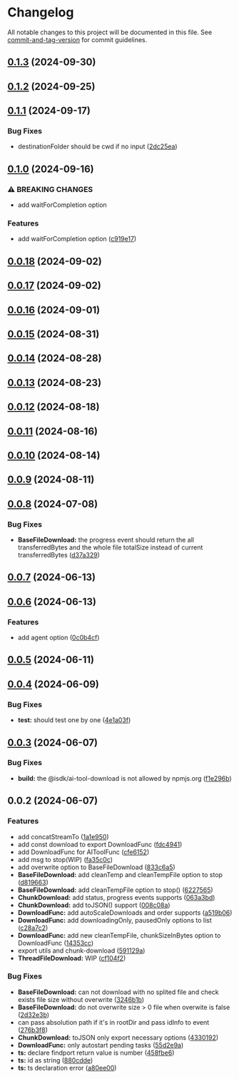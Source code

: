 # Changelog

All notable changes to this project will be documented in this file. See [commit-and-tag-version](https://github.com/absolute-version/commit-and-tag-version) for commit guidelines.

## [0.1.3](https://github.com/isdk/ai-tool-download.js/compare/v0.1.2...v0.1.3) (2024-09-30)

## [0.1.2](https://github.com/isdk/ai-tool-download.js/compare/v0.1.1...v0.1.2) (2024-09-25)

## [0.1.1](https://github.com/isdk/ai-tool-download.js/compare/v0.1.0...v0.1.1) (2024-09-17)


### Bug Fixes

* destinationFolder should be cwd if no input ([2dc25ea](https://github.com/isdk/ai-tool-download.js/commit/2dc25eaa43b4bda0b8aacddca68c0ef546b52187))

## [0.1.0](https://github.com/isdk/ai-tool-download.js/compare/v0.0.18...v0.1.0) (2024-09-16)


### ⚠ BREAKING CHANGES

* add waitForCompletion option

### Features

* add waitForCompletion option ([c919e17](https://github.com/isdk/ai-tool-download.js/commit/c919e17ce54509d2fa99fa359cd46320295cc012))

## [0.0.18](https://github.com/isdk/ai-tool-download.js/compare/v0.0.17...v0.0.18) (2024-09-02)

## [0.0.17](https://github.com/isdk/ai-tool-download.js/compare/v0.0.16...v0.0.17) (2024-09-02)

## [0.0.16](https://github.com/isdk/ai-tool-download.js/compare/v0.0.15...v0.0.16) (2024-09-01)

## [0.0.15](https://github.com/isdk/ai-tool-download.js/compare/v0.0.14...v0.0.15) (2024-08-31)

## [0.0.14](https://github.com/isdk/ai-tool-download.js/compare/v0.0.13...v0.0.14) (2024-08-28)

## [0.0.13](https://github.com/isdk/ai-tool-download.js/compare/v0.0.12...v0.0.13) (2024-08-23)

## [0.0.12](https://github.com/isdk/ai-tool-download.js/compare/v0.0.11...v0.0.12) (2024-08-18)

## [0.0.11](https://github.com/isdk/ai-tool-download.js/compare/v0.0.10...v0.0.11) (2024-08-16)

## [0.0.10](https://github.com/isdk/ai-tool-download.js/compare/v0.0.9...v0.0.10) (2024-08-14)

## [0.0.9](https://github.com/isdk/ai-tool-download.js/compare/v0.0.8...v0.0.9) (2024-08-11)

## [0.0.8](https://github.com/isdk/ai-tool-download.js/compare/v0.0.7...v0.0.8) (2024-07-08)


### Bug Fixes

* **BaseFileDownload:** the progress event should return the all transferredBytes and the whole file totalSize instead of current transferredBytes ([d37a329](https://github.com/isdk/ai-tool-download.js/commit/d37a329924300524b85b27370a06ebff9539eef2))

## [0.0.7](https://github.com/isdk/ai-tool-download.js/compare/v0.0.6...v0.0.7) (2024-06-13)

## [0.0.6](https://github.com/isdk/ai-tool-download.js/compare/v0.0.5...v0.0.6) (2024-06-13)


### Features

* add agent option ([0c0b4cf](https://github.com/isdk/ai-tool-download.js/commit/0c0b4cff51ad45952c8912b531b0f346fb0d92c6))

## [0.0.5](https://github.com/isdk/ai-tool-download.js/compare/v0.0.4...v0.0.5) (2024-06-11)

## [0.0.4](https://github.com/isdk/ai-tool-download.js/compare/v0.0.3...v0.0.4) (2024-06-09)


### Bug Fixes

* **test:** should test one by one ([4e1a03f](https://github.com/isdk/ai-tool-download.js/commit/4e1a03f3da38384c603ab30407cb4b7d433b8f3a))

## [0.0.3](https://github.com/isdk/ai-tool-download.js/compare/v0.0.2...v0.0.3) (2024-06-07)


### Bug Fixes

* **build:** the @isdk/ai-tool-download is not allowed by npmjs.org ([f1e296b](https://github.com/isdk/ai-tool-download.js/commit/f1e296b66d1f86f2ca75ad0b94aa574a888c7010))

## 0.0.2 (2024-06-07)


### Features

* add concatStreamTo ([1a1e950](https://github.com/isdk/ai-tool-download.js/commit/1a1e950eff58946efd0169f76a32162928558a67))
* add const download to export DownloadFunc ([fdc4941](https://github.com/isdk/ai-tool-download.js/commit/fdc4941cd64020864fe97c0dca46f1bc40548ef4))
* add DownloadFunc for AIToolFunc ([cfe6152](https://github.com/isdk/ai-tool-download.js/commit/cfe6152cd522ac88ec46a457895481ebdd41d612))
* add msg to stop(WIP) ([fa35c0c](https://github.com/isdk/ai-tool-download.js/commit/fa35c0c5c817c37b9b98bef5e5346ba2ed8a051e))
* add overwrite option to BaseFileDownload ([833c6a5](https://github.com/isdk/ai-tool-download.js/commit/833c6a563ee39dd551a3a3bd0ab99451e0541585))
* **BaseFileDownload:** add cleanTemp and cleanTempFile option to stop ([d819663](https://github.com/isdk/ai-tool-download.js/commit/d81966375873a361b7ab67e922d59207a9420b66))
* **BaseFileDownload:** add cleanTempFile option to stop() ([6227565](https://github.com/isdk/ai-tool-download.js/commit/6227565d739c69b56ef852773e04294b1444c0f5))
* **ChunkDownload:** add status, progress events supports ([063a3bd](https://github.com/isdk/ai-tool-download.js/commit/063a3bdaa69dd001c9cf797ea83552c6beb4f46c))
* **ChunkDownload:** add toJSON() support ([008c08a](https://github.com/isdk/ai-tool-download.js/commit/008c08ab03d72982aed5372428bfecf2462de2fe))
* **DownloadFunc:** add autoScaleDownloads and order supports ([a519b06](https://github.com/isdk/ai-tool-download.js/commit/a519b06fc54efc86fe1aa538a4a5e351732f92ee))
* **DownloadFunc:** add downloadingOnly, pausedOnly options to list ([c28a7c2](https://github.com/isdk/ai-tool-download.js/commit/c28a7c2fe7b47c8c3c996ca2f8a59efa5acff47f))
* **DownloadFunc:** add new cleanTempFile, chunkSizeInBytes option to DownloadFunc ([14353cc](https://github.com/isdk/ai-tool-download.js/commit/14353ccb4c9e8405827cfb485e9ae4c30782017c))
* export utils and chunk-download ([591129a](https://github.com/isdk/ai-tool-download.js/commit/591129a3be3a658573dead00cac8cc2b544c2c6f))
* **ThreadFileDownload:** WIP ([cf104f2](https://github.com/isdk/ai-tool-download.js/commit/cf104f28199bb8c200cab8efd97c4eed86185a76))


### Bug Fixes

* **BaseFileDownload:** can not download with no splited file and check exists file size without overwrite ([3246b1b](https://github.com/isdk/ai-tool-download.js/commit/3246b1bed75527469ce29a8f9f8b9d2cad0cb89c))
* **BaseFileDownload:** do not overwrite size > 0 file when overwite is false ([2d32e3b](https://github.com/isdk/ai-tool-download.js/commit/2d32e3bbffca9bb497d0a80bf5e57acadfc14518))
* can pass absolution path if it's in rootDir and pass idInfo to event ([276b3f8](https://github.com/isdk/ai-tool-download.js/commit/276b3f88b42153908e119a06db424dd9428dc1a2))
* **ChunkDownload:** toJSON only export necessary options ([4330192](https://github.com/isdk/ai-tool-download.js/commit/43301922416386c7081762d8ff3dad078b4e0491))
* **DownloadFunc:** only autostart pending tasks ([55d2e9a](https://github.com/isdk/ai-tool-download.js/commit/55d2e9a4e97c329984dde35b9f0e1ea62cf4ce3d))
* **ts:** declare findport return value is number ([458fbe6](https://github.com/isdk/ai-tool-download.js/commit/458fbe6f9eaf224316f83f8baa847ef19214ac01))
* **ts:** id as string ([880cdde](https://github.com/isdk/ai-tool-download.js/commit/880cdde54d4d78d5acf5a0946a25cc2f89b994c7))
* **ts:** ts declaration error ([a80ee00](https://github.com/isdk/ai-tool-download.js/commit/a80ee00a458b954c62c00b3b70862d15bffaabb0))
